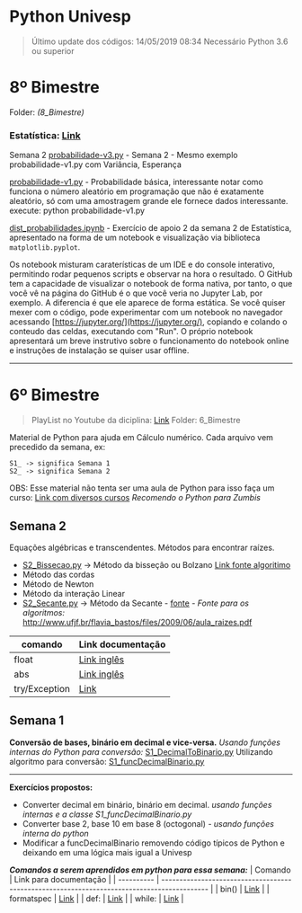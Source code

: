 # Python Univesp

> Último update dos códigos: 14/05/2019 08:34
Necessário Python 3.6 ou superior

# 8º Bimestre
Folder: *(8_Bimestre)*
### Estatística: [Link](https://github.com/dorathoto/PythonUnivesp/tree/master/8_Bimestre)
Semana 2
[probabilidade-v3.py](https://github.com/dorathoto/PythonUnivesp/blob/master/8_Bimestre/probabilidade-v3.py) - Semana 2 - Mesmo exemplo  probabilidade-v1.py com Variância, Esperança


[probabilidade-v1.py](https://github.com/dorathoto/PythonUnivesp/blob/master/8_Bimestre/probabilidade-v1.py "probabilidade-v1.py") - Probabilidade básica, interessante notar como funciona o número aleatório em programação que não é exatamente aleatório, só com uma amostragem grande ele fornece dados interessante.
    execute: python probabilidade-v1.py 

[dist_probabilidades.ipynb](https://github.com/dorathoto/PythonUnivesp/blob/master/8_Bimestre/dist_probabilidades.ipynb "dist_probabilidades.ipynb") - Exercício de apoio 2 da semana 2 de Estatística, apresentado na forma de um notebook e visualização via biblioteca `matplotlib.pyplot`.

Os notebook misturam caraterísticas de um IDE e do console interativo, permitindo rodar pequenos scripts e observar na hora o resultado. O GitHub tem a capacidade de visualizar o notebook de forma nativa, por tanto, o que você vê na página do GitHub é o que você veria no Jupyter Lab, por exemplo. A diferencia é que ele aparece de forma estática. Se você quiser mexer com o código, pode experimentar com um notebook no navegador acessando [https://jupyter.org/](https://jupyter.org/), copiando e colando o conteudo das celdas, executando com "Run". O próprio notebook apresentará um breve instrutivo sobre o funcionamento do notebook online e instruções de instalação se quiser usar offline.
 

------------


# 6º Bimestre
> PlayList no Youtube da diciplina: [Link](https://www.youtube.com/watch?v=OXPKrTqAXuw&list=PLxI8Can9yAHebCIYfnSq7xoITrKOQpI0p)
Folder: 6_Bimestre

Material de Python para ajuda em Cálculo numérico.
Cada arquivo vem precedido da semana, ex:

    S1_ -> significa Semana 1
    S2_ -> significa Semana 2
OBS: Esse material não tenta ser uma aula de Python para isso faça um curso:
[Link com diversos cursos](https://gist.github.com/aledruetta/9ea5996de69045087114d42ba230a587)
*Recomendo o Python para Zumbis*

## Semana 2

Equações algébricas e transcendentes. Métodos para encontrar raízes.

- [S2_Bissecao.py](https://github.com/dorathoto/PythonUnivesp/blob/master/S2_Bissecao.py) -> Método da bisseção ou Bolzano [Link fonte algoritimo](https://www.ufrgs.br/reamat/CalculoNumerico/livro-py/sdeduv-metodo_da_bissecao.html) 
- Método das cordas
- Método de Newton
- Método da interação Linear
- [S2_Secante.py](https://github.com/dorathoto/PythonUnivesp/blob/master/S2_Secante.py) -> Método da Secante - [fonte](https://www.ufrgs.br/reamat/CalculoNumerico/livro-py/sdeduv-metodo_das_secantes.html) - 
*Fonte para os algoritmos:* http://www.ufjf.br/flavia_bastos/files/2009/06/aula_raizes.pdf
 
| comando       | Link documentação                                                                     |
| ------------- | ------------------------------------------------------------------------------------- |
| float         | [Link inglês](https://docs.python.org/3/library/functions.html?highlight=float#float) |
| abs           | [Link inglês](https://docs.python.org/3/library/functions.html?highlight=abs#abs)     |
| try/Exception | [Link](https://pythonhelp.wordpress.com/2012/09/14/tratamento-de-excecoes/)           |

## Semana 1
**Conversão de bases, binário em decimal e vice-versa.**
*Usando funções internas do Python para conversão:* [S1_DecimalToBinario.py](https://github.com/dorathoto/PythonUnivesp/blob/master/S1_DecimalToBinario.py)
Utilizando algoritmo para conversão: [S1_funcDecimalBinario.py](https://github.com/dorathoto/PythonUnivesp/blob/master/S1_funcDecimalBinario.py)

----------------
**Exercícios propostos:**
- Converter decimal em binário, binário em decimal. *usando funções internas e a classe S1_funcDecimalBinario.py*
- Converter base 2, base 10 em base 8 (octogonal) *- usando funções interna do python*
- Modificar a funcDecimalBinario removendo código típicos de Python e deixando em uma lógica mais igual a Univesp

***Comandos a serem aprendidos em python para essa semana:***
| Comando    | Link para documentação                                                                      |
| ---------- | ------------------------------------------------------------------------------------------- |
| bin()      | [Link](https://docs.python.org/3/library/functions.html?highlight=abs#bin)                  |
| formatspec | [Link](https://docs.python.org/3/library/string.html#formatspec)                            |
| def:       | [Link](https://wiki.python.org.br/PrincipiosFuncionais#Definindo_Fun.2BAOcA9Q-es_em_Python) |
| while:     | [Link](http://excript.com/python/while-else-python.html)                                    |
